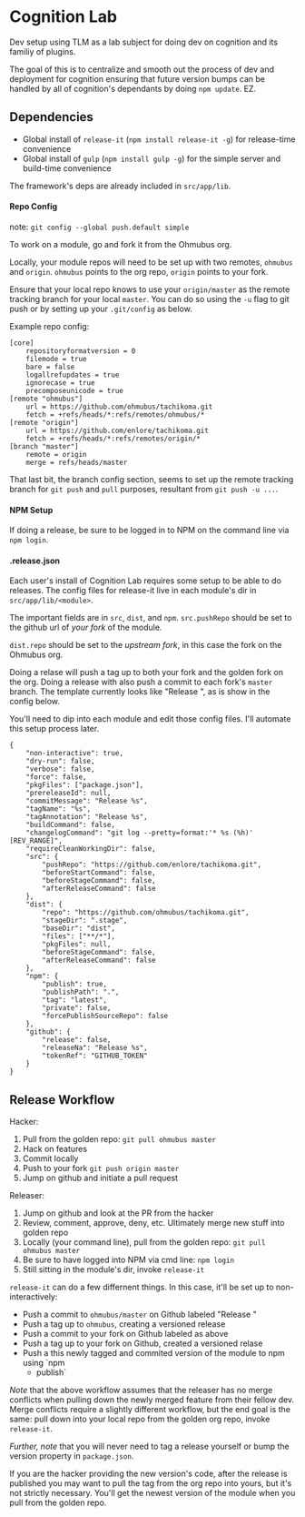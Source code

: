 # Cognition Lab

Dev setup using TLM as a lab subject for doing dev on cognition and its familiy
of plugins.

The goal of this is to centralize and smooth out the process of dev and deployment
for cognition ensuring that future version bumps can be handled by all of cognition's
dependants by doing `npm update`. EZ.

## Dependencies

* Global install of `release-it` (`npm install release-it -g`) for release-time convenience
* Global install of `gulp` (`npm install gulp -g`) for the simple server and build-time convenience

The framework's deps are already included in `src/app/lib`.

#### Repo Config

note: `git config --global push.default simple`

To work on a module, go and fork it from the Ohmubus org.

Locally, your module repos will need to be set up with two remotes, `ohmubus` and
`origin`. `ohmubus` points to the org repo, `origin` points to your fork.

Ensure that your local repo knows to use your `origin/master` as the remote
tracking branch for your local `master`. You can do so using the `-u` flag
to git push or by setting up your `.git/config` as below.

Example repo config:

    [core]
        repositoryformatversion = 0
        filemode = true
        bare = false
        logallrefupdates = true
        ignorecase = true
        precomposeunicode = true
    [remote "ohmubus"]
        url = https://github.com/ohmubus/tachikoma.git
        fetch = +refs/heads/*:refs/remotes/ohmubus/*
    [remote "origin"]
        url = https://github.com/enlore/tachikoma.git
        fetch = +refs/heads/*:refs/remotes/origin/*
    [branch "master"]
        remote = origin
        merge = refs/heads/master

That last bit, the branch config section, seems to set up the remote tracking
branch for `git push` and `pull` purposes, resultant from `git push -u ...`.

#### NPM Setup

If doing a release, be sure to be logged in to NPM on the command line via
`npm login`.

#### .release.json

Each user's install of Cognition Lab requires some setup to be able to do
releases. The config files for release-it live in each module's dir in
`src/app/lib/<module>`.

The important fields are in `src`, `dist`, and `npm`. `src.pushRepo` should be
set to the github url of _your fork_ of the module.

`dist.repo` should be set to the _upstream fork_, in this case the fork on the
Ohmubus org.

Doing a relase will push a tag up to both your fork and the golden fork on the
org. Doing a release with also push a commit to each fork's `master` branch.
The template currently looks like "Release <version>", as is show in the config
below.

You'll need to dip into each module and edit those config files. I'll automate
this setup process later.

    {
        "non-interactive": true,
        "dry-run": false,
        "verbose": false,
        "force": false,
        "pkgFiles": ["package.json"],
        "prereleaseId": null,
        "commitMessage": "Release %s",
        "tagName": "%s",
        "tagAnnotation": "Release %s",
        "buildCommand": false,
        "changelogCommand": "git log --pretty=format:'* %s (%h)' [REV_RANGE]",
        "requireCleanWorkingDir": false,
        "src": {
            "pushRepo": "https://github.com/enlore/tachikoma.git",
            "beforeStartCommand": false,
            "beforeStageCommand": false,
            "afterReleaseCommand": false
        },
        "dist": {
            "repo": "https://github.com/ohmubus/tachikoma.git",
            "stageDir": ".stage",
            "baseDir": "dist",
            "files": ["**/*"],
            "pkgFiles": null,
            "beforeStageCommand": false,
            "afterReleaseCommand": false
        },
        "npm": {
            "publish": true,
            "publishPath": ".",
            "tag": "latest",
            "private": false,
            "forcePublishSourceRepo": false
        },
        "github": {
            "release": false,
            "releaseNa": "Release %s",
            "tokenRef": "GITHUB_TOKEN"
        }
    }

## Release Workflow

Hacker:

1. Pull from the golden repo: `git pull ohmubus master`
2. Hack on features
3. Commit locally
4. Push to your fork `git push origin master`
5. Jump on github and initiate a pull request

Releaser:

1. Jump on github and look at the PR from the hacker
2. Review, comment, approve, deny, etc. Ultimately merge new stuff into golden
   repo
3. Locally (your command line), pull from the golden repo: `git pull ohmubus
   master`
4. Be sure to have logged into NPM via cmd line: `npm login`
5. Still sitting in the module's dir, invoke `release-it`

`release-it` can do a few differnent things. In this case, it'll be set up to
non-interactively:

* Push a commit to `ohmubus/master` on Github labeled "Release <version>"
* Push a tag up to `ohmubus`, creating a versioned release
* Push a commit to your fork on Github labeled as above
* Push a tag up to your fork on Github, created a versioned relase
* Push a this newly tagged and commited version of the module to npm using `npm
  * publish`

_Note_ that the above workflow assumes that the releaser has no merge conflicts
when pulling down the newly merged feature from their fellow dev. Merge
conflicts require a slightly different workflow, but the end goal is the same:
pull down into your local repo from the golden org repo, invoke `release-it`.

_Further, note_ that you will never need to tag a release yourself or bump the
version property in `package.json`.

If you are the hacker providing the new version's code, after the release is
published you may want to pull the tag from the org repo into yours, but it's
not strictly necessary. You'll get the newest version of the module when you
pull from the golden repo.

